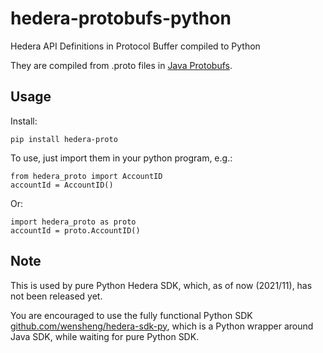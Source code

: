 # hedera-protobufs-python

Hedera API Definitions in Protocol Buffer compiled to Python

They are compiled from .proto files in [Java Protobufs](https://github.com/hashgraph/hedera-protobufs-java).

## Usage

Install:

    pip install hedera-proto

To use, just import them in your python program, e.g.:

    from hedera_proto import AccountID
    accountId = AccountID()

Or:

    import hedera_proto as proto
    accountId = proto.AccountID()

## Note

This is used by pure Python Hedera SDK, which, as of now (2021/11), has not been released yet.

You are encouraged to use the fully functional Python SDK [github.com/wensheng/hedera-sdk-py](https://github.com/wensheng/hedera-sdk-py), which is a Python wrapper around Java SDK, while waiting for pure Python SDK.

